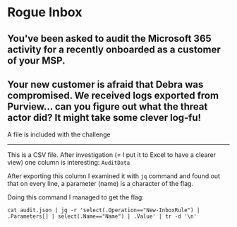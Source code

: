 # Rogue Inbox  
## You've been asked to audit the Microsoft 365 activity for a recently onboarded as a customer of your MSP.

## Your new customer is afraid that Debra was compromised. We received logs exported from Purview... can you figure out what the threat actor did? It might take some clever log-fu!

A file is included with the challenge

---

This is a CSV file. After investigation (= I put it to Excel to have a clearer view) one column is interesting: `AuditData`

After exporting this column I examined it with `jq` command and found out that on every line, a parameter (name) is a character of the flag.

Doing this command I managed to get the flag:

`cat audit.json | jq -r 'select(.Operation=="New-InboxRule") | .Parameters[] | select(.Name=="Name") | .Value' | tr -d '\n'`